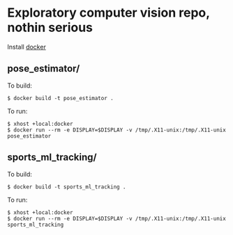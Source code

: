 # Exploratory computer vision repo, nothin serious

Install [docker](https://docs.docker.com/engine/install/)

## pose_estimator/

To build:
```
$ docker build -t pose_estimator .
```

To run:
```
$ xhost +local:docker
$ docker run --rm -e DISPLAY=$DISPLAY -v /tmp/.X11-unix:/tmp/.X11-unix pose_estimator
```

## sports_ml_tracking/

To build:
```
$ docker build -t sports_ml_tracking .
```

To run:
```
$ xhost +local:docker
$ docker run --rm -e DISPLAY=$DISPLAY -v /tmp/.X11-unix:/tmp/.X11-unix sports_ml_tracking
```